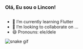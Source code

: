 ### Olá, Eu sou o Lincon! 

##

- 🌱 I’m currently learning Flutter
- 👯 I’m looking to collaborate on ...
- 😄 Pronouns: ele/dele



![snake gif](https://github.com/SEU_USUARIO/SEU_REPOSITORIO/blob/output/github-contribution-grid-snake.svg)

